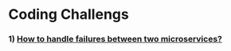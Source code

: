 #  Coding Challengs

### 1) [How to handle failures between two microservices?](https://github.com/javamultiplex/coding-challenges/tree/master/challenge1)
